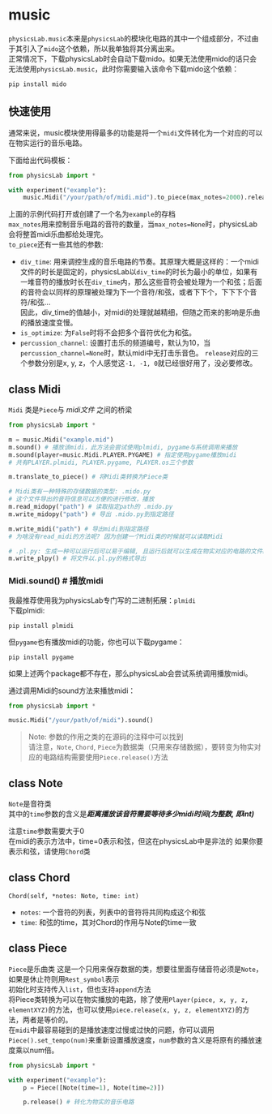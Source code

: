 # music
`physicsLab.music`本来是`physicsLab`的模块化电路的其中一个组成部分，不过由于其引入了`mido`这个依赖，所以我单独将其分离出来。  
正常情况下，下载physicsLab时会自动下载mido。如果无法使用mido的话只会无法使用`physicsLab.music`，此时你需要输入该命令下载mido这个依赖：
```bash
pip install mido
```

## 快速使用
通常来说，music模块使用得最多的功能是将一个`midi`文件转化为一个对应的可以在物实运行的音乐电路。  

下面给出代码模板：
```Python
from physicsLab import *

with experiment("example"):
    music.Midi("/your/path/of/midi.mid").to_piece(max_notes=2000).release(-1, -1, 0)
```

上面的示例代码打开或创建了一个名为`example`的存档  
`max_notes`用来控制音乐电路的音符的数量，当`max_notes=None`时，physicsLab会将整首midi乐曲都给处理完。  
`to_piece`还有一些其他的参数: 
* `div_time`: 用来调控生成的音乐电路的节奏。其原理大概是这样的：一个midi文件的时长是固定的，physicsLab以`div_time`的时长为最小的单位，如果有一堆音符的播放时长在`div_time`内，那么这些音符会被处理为一个和弦；后面的音符会以同样的原理被处理为下一个音符/和弦，或者下下个，下下下个音符/和弦...  
因此，div_time的值越小，对midi的处理就越精细，但随之而来的影响是乐曲的播放速度变慢。  
* `is_optimize`: 为`False`时将不会把多个音符优化为和弦。
* `percussion_channel`: 设置打击乐的频道编号，默认为10，当`percussion_channel=None`时，默认midi中无打击乐音色。
`release`对应的三个参数分别是x, y, z，个人感觉这`-1, -1, 0`就已经很好用了，没必要修改。  

## class Midi
`Midi` 类是`Piece`与 *midi文件* 之间的桥梁  
```Python
from physicsLab import *

m = music.Midi("example.mid")
m.sound() # 播放该midi，此方法会尝试使用plmidi, pygame与系统调用来播放
m.sound(player=music.Midi.PLAYER.PYGAME) # 指定使用pygame播放midi
# 共有PLAYER.plmidi, PLAYER.pygame, PLAYER.os三个参数

m.translate_to_piece() # 将Midi类转换为Piece类

# Midi类有一种特殊的存储数据的类型: .mido.py
# 这个文件导出的音符信息可以方便的进行修改，播放
m.read_midopy("path") # 读取指定path的 .mido.py
m.write_midopy("path") # 导出 .mido.py到指定路径

m.write_midi("path") # 导出midi到指定路径
# 为啥没有read_midi的方法呢? 因为创建一个Midi类的时候就可以读取Midi

# .pl.py: 生成一种可以运行后可以易于编辑, 且运行后就可以生成在物实对应的电路的文件结构
m.write_plpy() # 将文件以.pl.py的格式导出
```

### Midi.sound() # 播放midi
我最推荐使用我为physicsLab专门写的二进制拓展：`plmidi`  
下载plmidi:
```shell
pip install plmidi
```
但`pygame`也有播放midi的功能，你也可以下载pygame：
```shell
pip install pygame
```
如果上述两个package都不存在，那么physicsLab会尝试系统调用播放midi。  

通过调用Midi的sound方法来播放midi：
```python
from physicsLab import *

music.Midi("/your/path/of/midi").sound()
```

> Note: 参数的作用之类的在源码的注释中可以找到  
请注意，`Note`, `Chord`, `Piece`为数据类（只用来存储数据），要转变为物实对应的电路结构需要使用`Piece.release()`方法
## class Note
`Note`是音符类  
其中的`time`参数的含义是***距离播放该音符需要等待多少midi时间(为整数, 即int)***

注意`time`参数需要大于0  
在midi的表示方法中，time=0表示和弦，但这在physicsLab中是非法的
如果你要表示和弦，请使用`Chord`类

## class Chord
`Chord(self, *notes: Note, time: int)`
* `notes`: 一个音符的列表，列表中的音符将共同构成这个和弦
* `time`: 和弦的time，其对Chord的作用与Note的time一致

## class Piece
```Piece```是乐曲类
这是一个只用来保存数据的类，想要往里面存储音符必须是`Note`，如果是休止符则用`Rest_symbol`表示  
初始化时支持传入`list`，但也支持`append`方法  
将Piece类转换为可以在物实播放的电路，除了使用`Player(piece, x, y, z, elementXYZ)`的方法，也可以使用`piece.release(x, y, z, elementXYZ)`的方法，两者是等价的。  
在`midi`中最容易碰到的是播放速度过慢或过快的问题，你可以调用`Piece().set_tempo(num)`来重新设置播放速度，`num`参数的含义是将原有的播放速度乘以num倍。
```Python
from physicsLab import *

with experiment("example"):
    p = Piece([Note(time=1), Note(time=2)])

    p.release() # 转化为物实的音乐电路
```
